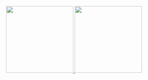 <div align="center">
  <a href="https://github.com/LeikRad">
  <img height="180em" src="https://github-readme-stats.vercel.app/api?username=AlexandreCotorobai&show_icons=true&theme=gotham&include_all_commits=true&count_private=true"/>
  <img height="180em" src="https://github-readme-stats.vercel.app/api/top-langs/?username=AlexandreCotorobai&layout=compact&langs_count=7&theme=gotham"/>
</div>

